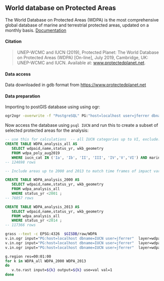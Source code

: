 ## World database on Protected Areas

The World Database on Protected Areas (WDPA) is the most comprehensive global database of marine and terrestrial protected areas, updated on a monthly basis.
[Documentation](http://pp-import-production.s3.amazonaws.com/WDPA_Manual_1_5.pdf)

#### Citation

> UNEP-WCMC and IUCN (2019), Protected Planet: The World Database on Protected Areas (WDPA) [On-line], July 2019, Cambridge, UK: UNEP-WCMC and IUCN. Available at: www.protectedplanet.net.

#### Data access

Data downloaded in gdb format from https://www.protectedplanet.net

#### Data preparation

Importing to postGIS database using using ogr:

```sh
ogr2ogr -overwrite -f "PostgreSQL" PG:"host=localhost user=jferrer dbname=IUCN" $GISDATA/areasprotegidas/WDPA/WDPA_Aug2019_Public/WDPA_Aug2019_Public.gdb
```

Now access the database using `psql IUCN` and run this to create a subset of selected protected areas for the analysis:

```sql
-- use this for calculations  -- all IUCN categories up to VI, exclude: status "Proposed", "Not Reported" and status_yr  0
CREATE TABLE WDPA_analysis_all AS
   SELECT wdpaid,name,status_yr, wkb_geometry
   FROM wdpa_poly_aug2019
   WHERE iucn_cat IN ('Ia', 'Ib', 'II', 'III', 'IV','V','VI') AND marine IN ('0','1','2') AND desig_type IN ('National','Regional','International') AND status IN ('Adopted', 'Designated', 'Established', 'Inscribed') AND status_yr > 0;
-- 124698 rows

-- Include areas up to 2000 and 2013 to match time frames of impact variables

CREATE TABLE WDPA_analysis_2000 AS
   SELECT wdpaid,name,status_yr, wkb_geometry
   FROM wdpa_analysis_all
   WHERE status_yr <2001 ;
-- 76057 rows

CREATE TABLE WDPA_analysis_2013 AS
   SELECT wdpaid,name,status_yr, wkb_geometry
   FROM wdpa_analysis_all
   WHERE status_yr <2014 ;
-- 117366 rows


```


```sh
grass --text -c EPSG:4326  $GISDB/raw/WDPA
v.in.ogr input="PG:host=localhost dbname=IUCN user=jferrer"  layer=wdpa_analysis_all output=WDPA_all
v.in.ogr input="PG:host=localhost dbname=IUCN user=jferrer"  layer=wdpa_analysis_2000 output=WDPA_2000
v.in.ogr input="PG:host=localhost dbname=IUCN user=jferrer"  layer=wdpa_analysis_2013 output=WDPA_2013

g.region res=00:01:00
for k in WDPA_all WDPA_2000 WDPA_2013
do
   v.to.rast input=${k} output=${k} use=val val=1
done
```

